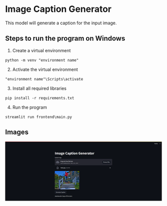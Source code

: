 # Image Caption Generator
This model will generate a caption for the input image.


## Steps to run the program on Windows
1. Create a virtual environment 
```
python -m venv "environment name"
```
2. Activate the virtual environment
```
"environment name"\Scripts\activate
```
3. Install all required libraries
```
pip install -r requirements.txt
```
4. Run the program
```
streamlit run frontend\main.py
```

## Images
![Alt text](<image.png>)
